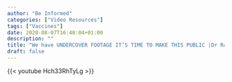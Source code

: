 ```yaml
---
author: "Be Informed"
categories: ["Video Resources"]
tags: ["Vaccines"]
date: 2020-08-07T16:48:04+01:00
description: ""
title: "We have UNDERCOVER FOOTAGE IT’S TIME TO MAKE THIS PUBLIC |Dr Rashid Buttar|"
draft: false
---
```


{{< youtube Hch33RhTyLg >}}